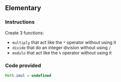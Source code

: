 ## Elementary

### Instructions

Create 3 functions:
- `multiply` that act like the `*` operator without using it
- `divide` that do an integer division without using `/`
- `modulo` that act like the `%` operator without using it


### Code provided
```js
Math.imul = undefined
```

